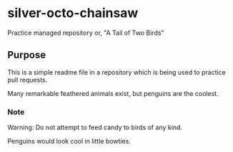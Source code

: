 # silver-octo-chainsaw
Practice managed repository
or, "A Tail of Two Birds"

## Purpose

This is a simple readme file in a repository which is being used to practice pull requests.

Many remarkable feathered animals exist, but penguins are the coolest.

### Note

Warning: Do not attempt to feed candy to birds of any kind.

Penguins would look cool in little bowties.

